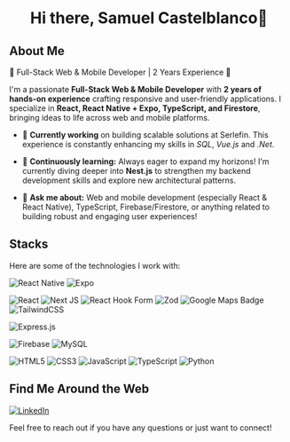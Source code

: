 <div align="center">
  <h1 align="center">Hi there, Samuel Castelblanco👋</h1>
</div>

## About Me

🚀 Full-Stack Web & Mobile Developer | 2 Years Experience 🚀

I'm a passionate **Full-Stack Web & Mobile Developer** with **2 years of hands-on experience** crafting responsive and user-friendly applications. I specialize in **React, React Native + Expo, TypeScript, and Firestore**, bringing ideas to life across web and mobile platforms.

- 🏢 **Currently working** on building scalable solutions at Serlefin. This experience is constantly enhancing my skills in *SQL*, *Vue.js* and *.Net*.

- 🌱 **Continuously learning:** Always eager to expand my horizons! I'm currently diving deeper into **Nest.js** to strengthen my backend development skills and explore new architectural patterns.

- 💬 **Ask me about:** Web and mobile development (especially React & React Native), TypeScript, Firebase/Firestore, or anything related to building robust and engaging user experiences!

## Stacks

Here are some of the technologies I work with:

![React Native](https://img.shields.io/badge/react_native-%2320232a.svg?style=for-the-badge&logo=react&logoColor=%2361DAFB)
![Expo](https://img.shields.io/badge/expo-1C1E24?style=for-the-badge&logo=expo&logoColor=#D04A37)

![React](https://img.shields.io/badge/react-%2320232a.svg?style=for-the-badge&logo=react&logoColor=%2361DAFB)
![Next JS](https://img.shields.io/badge/Next-black?style=for-the-badge&logo=next.js&logoColor=white)
![React Hook Form](https://img.shields.io/badge/React%20Hook%20Form-%23EC5990.svg?style=for-the-badge&logo=reacthookform&logoColor=white)
![Zod](https://img.shields.io/badge/zod-%233068b7.svg?style=for-the-badge&logo=zod&logoColor=white)
![Google Maps Badge](https://img.shields.io/badge/Google%20Maps-4285F4?logo=googlemaps&logoColor=fff&style=for-the-badge)
![TailwindCSS](https://img.shields.io/badge/tailwindcss-%2338B2AC.svg?style=for-the-badge&logo=tailwind-css&logoColor=white)

![Express.js](https://img.shields.io/badge/express.js-%23404d59.svg?style=for-the-badge&logo=express&logoColor=%2361DAFB)

![Firebase](https://img.shields.io/badge/firebase-a08021?style=for-the-badge&logo=firebase&logoColor=ffcd34)
![MySQL](https://img.shields.io/badge/mysql-4479A1.svg?style=for-the-badge&logo=mysql&logoColor=white)

![HTML5](https://img.shields.io/badge/html5-%23E34F26.svg?style=for-the-badge&logo=html5&logoColor=white)
![CSS3](https://img.shields.io/badge/css3-%231572B6.svg?style=for-the-badge&logo=css3&logoColor=white)
![JavaScript](https://img.shields.io/badge/javascript-%23323330.svg?style=for-the-badge&logo=javascript&logoColor=%23F7DF1E)
![TypeScript](https://img.shields.io/badge/typescript-%23007ACC.svg?style=for-the-badge&logo=typescript&logoColor=white)
![Python](https://img.shields.io/badge/python-3670A0?style=for-the-badge&logo=python&logoColor=ffdd54)

## Find Me Around the Web

[![LinkedIn](https://img.shields.io/badge/linkedin-%230077B5.svg?style=for-the-badge&logo=linkedin&logoColor=white)](www.linkedin.com/in/samuel-castelblanco-dev)

Feel free to reach out if you have any questions or just want to connect!

